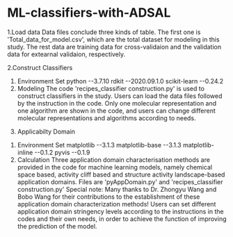 # ML-classifiers-with-ADSAL
1.Load data
Data files conclude three kinds of table. The first one is 'Total_data_for_model.csv', which are the total dataset for modeling in this study. The rest data are training data for cross-validaion and the validation data for extearnal validaion, respectively. 

2.Construct Classifiers
1) Environment Set
python --3.7.10 
rdkit --2020.09.1.0
scikit-learn --0.24.2
2) Modeling 
The code 'recipes_classifier construction.py' is used to construct classifiers in the study. Users can load the data files followed by the instruction in the code.
Only one molecular representation and one algorithm are shown in the code, and users can change different molecular representations and algorithms according to needs.

3. Applicabilty Domain
1) Environment Set
matplotlib  --3.1.3
matplotlib-base  --3.1.3
matplotlib-inline   --0.1.2
pyvis            --0.1.9
2) Calculation
Three application domain characterisation methods are provided in the code for machine learning models, namely chemical space based, activity cliff based and structure activity landscape-based application domains.
Files are 'pyAppDomain.py' and 'recipes_classifier construction.py'
Special note: Many thanks to Dr. Zhongyu Wang and Bobo Wang for their contributions to the establishment of these application domain characterization methods!
Users can set different application domain stringency levels according to the instructions in the codes and their own needs, in order to achieve the function of improving the prediction of the model.
